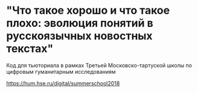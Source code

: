 # "Что такое хорошо и что такое плохо: эволюция понятий в русскоязычных новостных текстах"

Код для тьюториала в рамках Третьей Московско-тартуской школы по цифровым гуманитарным исследованиям

https://hum.hse.ru/digital/summerschool2018 